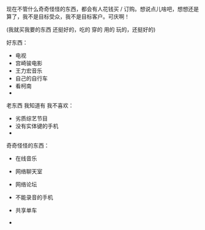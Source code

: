 
现在不管什么奇奇怪怪的东西，都会有人花钱买 / 订购。想说点儿啥吧，想想还是算了，我不是目标受众，我不是目标客户。可庆啊！

(我就买我要的东西 还挺好的，吃的 穿的 用的 玩的，还挺好的)


好东西：
- 电视
- 宫崎骏电影
- 王力宏音乐
- 自己的自行车
- 看柯南
-

老东西 我知道有 我不喜欢：
- 劣质综艺节目
- 没有实体键的手机
-

奇奇怪怪的东西：
- 在线音乐
- 网络聊天室
- 网络论坛
- 不能录音的手机
- 共享单车

-
